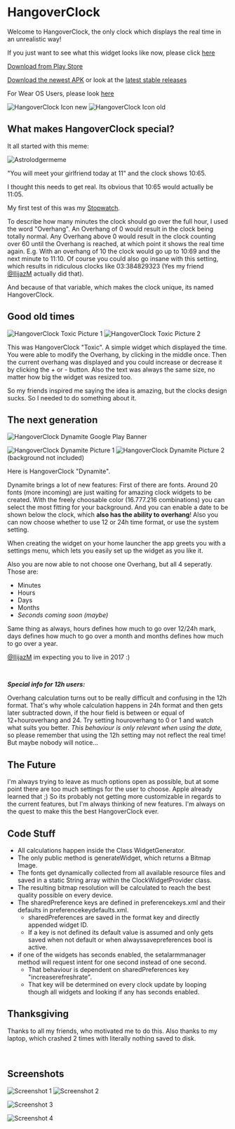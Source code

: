 # HangoverClock

Welcome to HangoverClock, the only clock which displays the real time in an unrealistic way!

If you just want to see what this widget looks like now, 
please click [here](https://github.com/programminghoch10/HangoverClock#the-next-generation)

[Download from Play Store](https://play.google.com/store/apps/details?id=com.JJ.hangoverclock)

[Download the newest APK](https://github.com/programminghoch10/HangoverClock/raw/master/app/release/app-release.apk)
or look at the
[latest stable releases](https://github.com/programminghoch10/HangoverClock/releases)

For Wear OS Users, please look [here](https://github.com/programminghoch10/HangoverClock/tree/weardev)

![HangoverClock Icon new](icon/clockc.png)
![HangoverClock Icon old](icon/clock.png)

## What makes HangoverClock special?

It all started with this meme:

![Astrolodgermeme](pictures/astrolodgermeme.jpg)

"You will meet your girlfriend today at 11" and the clock shows 10:65.

I thought this needs to get real.
Its obvious that 10:65 would actually be 11:05.

My first test of this was my [Stopwatch](https://github.com/programminghoch10/Stopwatch).

To describe how many minutes the clock should go over the full hour, I used the word "Overhang". 
An Overhang of 0 would result in the clock being totally normal. 
Any Overhang above 0 would result in the clock counting over 60 until the Overhang is reached, at which point it shows the real time again. 
E.g. With an overhang of 10 the clock would go up to 10:69 and the next minute to 11:10.
Of course you could also go insane with this setting, which results in ridiculous clocks like 03:384829323 
(Yes my friend [@IlijazM](https://github.com/IlijazM) actually did that). 

And because of that variable, which makes the clock unique, its named HangoverClock.

## Good old times

![HangoverClock Toxic Picture 1](pictures/toxic1.png)
![HangoverClock Toxic Picture 2](pictures/toxic2.png)

This was HangoverClock "Toxic". A simple widget which displayed the time.
You were able to modify the Overhang, by clicking in the middle once. 
Then the current overhang was displayed and you could increase or decrease it by clicking the + or - button.
Also the text was always the same size, no matter how big the widget was resized too.

So my friends inspired me saying the idea is amazing, but the clocks design sucks. So I needed to do something about it.

## The next generation

![HangoverClock Dynamite Google Play Banner](pictures/playbannercutted.png)

![HangoverClock Dynamite Picture 1](pictures/dynamite1.jpg)
![HangoverClock Dynamite Picture 2](pictures/dynamite2.png)
(background not included)

Here is HangoverClock "Dynamite".

Dynamite brings a lot of new features: 
First of there are fonts. Around 20 fonts (more incoming) are just waiting for amazing clock widgets to be created.
With the freely choosable color (16.777.216 combinations) you can select the most fitting for your background.
And you can enable a date to be shown below the clock, which **also has the ability to overhang**!
Also you can now choose whether to use 12 or 24h time format, or use the system setting.

When creating the widget on your home launcher the app greets you with a settings menu, 
which lets you easily set up the widget as you like it.

Also you are now able to not choose one Overhang, but all 4 seperatly. Those are:
* Minutes
* Hours
* Days
* Months
* _Seconds coming soon (maybe)_

Same thing as always, 
hours defines how much to go over 12/24h mark, 
days defines how much to go over a month
and months defines how much to go over a year.

[@IlijazM](https://github.com/IlijazM) im expecting you to live in 2017 :)

&nbsp;

***Special info for 12h users:***

Overhang calculation turns out to be really difficult and confusing in the 12h format.
That's why whole calculation happens in 24h format and then gets later subtracted down,
if the hour field is between or equal of 12+houroverhang and 24.
Try setting houroverhang to 0 or 1 and watch what suits you better.
*This behaviour is only relevant when using the date,* 
so please remember that using the 12h setting may not reflect the real time!
But maybe nobody will notice...

## The Future

I'm always trying to leave as much options open as possible, but at some point there are too much settings for the user to choose.
Apple already learned that ;) So its probably not getting more customizable in regards to the current features,
but I'm always thinking of new features.
I'm always on the quest to make this the best HangoverClock ever.

## Code Stuff

* All calculations happen inside the Class WidgetGenerator. 
* The only public method is generateWidget, which returns a Bitmap Image.
* The fonts get dynamically collected from all available resource files 
    and saved in a static String array within the ClockWidgetProvider class.
* The resulting bitmap resolution will be calculated to reach the best quality possible on every device.
* The sharedPreference keys are defined in preferencekeys.xml and their defaults in preferencekeydefaults.xml.
  * sharedPreferences are saved in the format key and directly appended widget ID.
  * If a key is not defined its default value is assumed and only gets saved when not default or when alwayssavepreferences bool is active.
* if one of the widgets has seconds enabled, the setalarmmanager method will request intent for one second instead of one second.
  * That behaviour is dependent on sharedPreferences key "increaserefreshrate".
  * That key will be determined on every clock update by looping though all widgets and looking if any has seconds enabled.

## Thanksgiving

Thanks to all my friends, who motivated me to do this.
Also thanks to my laptop, which crashed 2 times with literally nothing saved to disk.

&nbsp;

## Screenshots

![Screenshot 1](pictures/playphone.png)
![Screenshot 2](pictures/playphoneconfig.png)

![Screenshot 3](pictures/play10inch.png)

![Screenshot 4](pictures/play7inch.png)